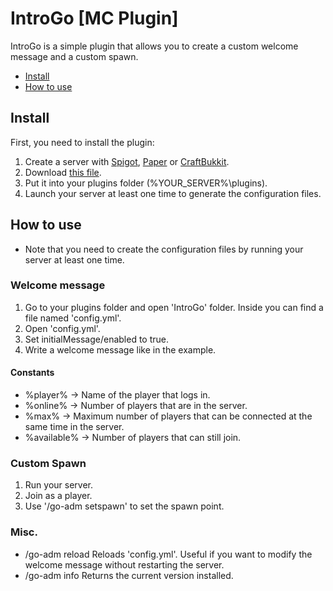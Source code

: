 # IntroGo [MC Plugin]
IntroGo is a simple plugin that allows you to create a custom welcome message and a custom spawn.
- [Install](https://github.com/Jenrikku/IntroGo/blob/master/README.md#install)
- [How to use](https://github.com/Jenrikku/IntroGo/blob/master/README.md#how_to_use)
## Install
First, you need to install the plugin:
1. Create a server with [Spigot](https://www.spigotmc.org/), [Paper](https://papermc.io/) or [CraftBukkit](https://bukkit.gamepedia.com/Setting_up_a_server).
2. Download [this file](https://github.com/Jenrikku/IntroGo/releases/download/1.0/IntroGo.jar).
3. Put it into your plugins folder (%YOUR_SERVER%\plugins\).
4. Launch your server at least one time to generate the configuration files.
## How to use
- Note that you need to create the configuration files by running your server at least one time.
### Welcome message
1. Go to your plugins folder and open 'IntroGo' folder. Inside you can find a file named 'config.yml'.
2. Open 'config.yml'.
3. Set initialMessage/enabled to true.
4. Write a welcome message like in the example.
#### Constants
- %player% -> Name of the player that logs in.
- %online% -> Number of players that are in the server.
- %max% -> Maximum number of players that can be connected at the same time in the server.
- %available% -> Number of players that can still join.
### Custom Spawn
1. Run your server.
2. Join as a player.
3. Use '/go-adm setspawn' to set the spawn point.
### Misc.
- /go-adm reload
	Reloads 'config.yml'. Useful if you want to modify the welcome message without restarting the server.
- /go-adm info
    Returns the current version installed.
